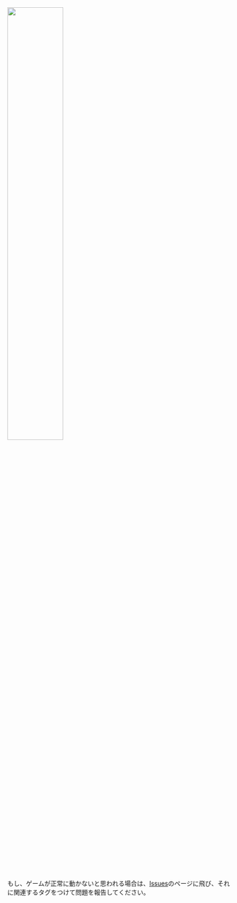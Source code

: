 <img src="https://image01.seesaawiki.jp/s/o/serori-memo/7XQEqKhfBH.png" width="50%">

もし、ゲームが正常に動かないと思われる場合は、[Issues](https://github.com/bambooNoko/MinePaint/issues)のページに飛び、それに関連するタグをつけて問題を報告してください。

